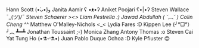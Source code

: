 Hann Scott (•̀ᴗ•́)و
Janita Aamir ʕ •ᴥ•ʔ
Aniket Poojari ʕ•|•ʔ
Steven Wallace ¯\_(ツ)_/¯ 
Steven Schaerer ><>
Liam Pestrella :)
Jawad Abdullah ( ˘︹˘ )
Colin Cheng ^_^
Matthew O'Malley-Nichols <_<
Lydia Fares :D
Kippen Lee (╯°□°）╯︵ ┻━┻ 
Jonathan Toussaint ;-)
Monica Zhang
Antony Thomas :o
Steven Cai
Yat Tung Ho (•⚗৺⚗•)
Juan Pablo Duque Ochoa :D
Kyle Pfiuster 😊